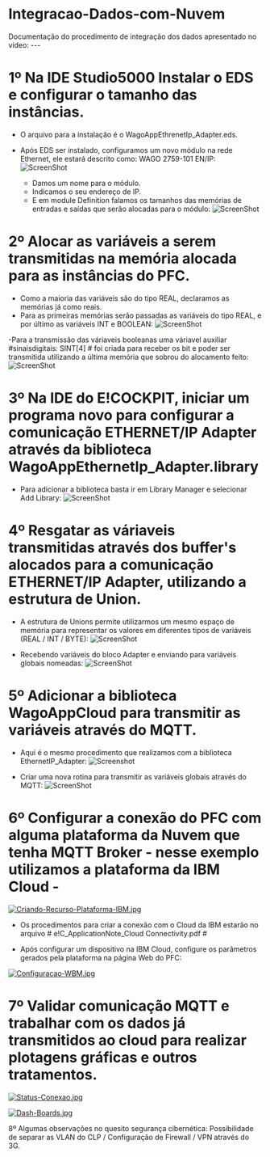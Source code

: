 # Integracao-Dados-com-Nuvem

Documentação do procedimento de integração dos dados apresentado no video: ---

# 1º Na IDE Studio5000 Instalar o EDS e configurar o tamanho das instâncias.
  
  - O arquivo para a instalação é o WagoAppEthrenetIp_Adapter.eds.
  
  - Após EDS ser instalado, configuramos um novo módulo na rede Ethernet, ele estará descrito como: WAGO 2759-101 EN/IP:
  ![ScreenShot](https://i.postimg.cc/Xq8nfZWj/PFC-adicionado.jpg)
      - Damos um nome para o módulo.
      - Indicamos o seu endereço de IP.
      - E em module Definition falamos os tamanhos das memórias de entradas e saídas que serão alocadas para o módulo:
  ![ScreenShot](https://i.postimg.cc/zvh3hwD9/Configurando-tamaho-de-mem-rias.jpg)

# 2º Alocar as variáveis a serem transmitidas na memória alocada para as instâncias do PFC.

  - Como a maioria das variáveis são do tipo REAL, declaramos as memórias já como reais.
  - Para as primeiras memórias serão passadas as variáveis do tipo REAL, e por último as variáveis INT e BOOLEAN:
  ![ScreenShot](https://i.postimg.cc/gkq8Bdd1/Transimitindo-vari-veis.jpg)
  
  -Para a transmissão das váriaveis booleanas uma váriavel auxiliar #sinaisdigitais: SINT[4] # foi criada para receber os bit e poder ser transmitida utilizando a última memória que sobrou do alocamento feito:
  ![ScreenShot](https://i.postimg.cc/CLmdqKwM/VarAux.jpg)
  
# 3º Na IDE do E!COCKPIT, iniciar um programa novo para configurar a comunicação ETHERNET/IP Adapter através da biblioteca WagoAppEthernetIp_Adapter.library
  - Para adicionar a biblioteca basta ir em Library Manager e selecionar Add Library:
  ![ScreenShot](https://i.postimg.cc/52X9QqPp/Adicionando-Library.jpg)
  
  
# 4º Resgatar as váriaveis transmitidas através dos buffer's alocados para a comunicação ETHERNET/IP Adapter, utilizando a estrutura de Union.
  
  - A estrutura de Unions permite utilizarmos um mesmo espaço de memória para representar os valores em diferentes tipos de variáveis (REAL / INT / BYTE):
  ![ScreenShot](https://i.postimg.cc/gj1SSpWx/Estrutura-Union.jpg)
  
  - Recebendo variáveis do bloco Adapter e enviando para variáveis globais nomeadas:
  ![ScreenShot](https://i.postimg.cc/vmyjwG69/Recebendo-Variaveis.jpg)

# 5º Adicionar a biblioteca WagoAppCloud para transmitir as variáveis através do MQTT.

  - Aqui é o mesmo procedimento que realizamos com a biblioteca EthernetIP_Adapter:
  ![Screenshot](https://i.postimg.cc/52X9QqPp/Adicionando-Library.jpg)
  
  - Criar uma nova rotina para transmitir as variáveis globais através do MQTT:
  ![ScreenShot](https://i.postimg.cc/QdbWHNVh/Routine.jpg)

# 6º Configurar a conexão do PFC com alguma plataforma da Nuvem que tenha MQTT Broker - nesse exemplo utilizamos a plataforma da IBM Cloud - 

[![Criando-Recurso-Plataforma-IBM.jpg](https://i.postimg.cc/VN8Dckpw/Criando-Recurso-Plataforma-IBM.jpg)](https://postimg.cc/9DLGdCcg)

- Os procedimentos para criar a conexão com o Cloud da IBM estarão no arquivo # e!C_ApplicationNote_Cloud Connectivity.pdf #

- Após configurar um dispositivo na IBM Cloud, configure os parâmetros gerados pela plataforma na página Web do PFC:

[![Configuracao-WBM.jpg](https://i.postimg.cc/rwTD8sXy/Configuracao-WBM.jpg)](https://postimg.cc/Tpkd0R3B)

# 7º Validar comunicação MQTT e trabalhar com os dados já transmitidos ao cloud para realizar plotagens gráficas e outros tratamentos.

[![Status-Conexao.jpg](https://i.postimg.cc/X7bj5P2Q/Status-Conexao.jpg)](https://postimg.cc/vD0wF0wV)

[![Dash-Boards.jpg](https://i.postimg.cc/7PB9JvYy/Dash-Boards.jpg)](https://postimg.cc/Cdqk9Qqv)

8º Algumas observações no quesito segurança cibernética: Possibilidade de separar as VLAN do CLP / Configuração de Firewall / VPN através do 3G.
